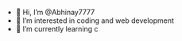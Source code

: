 - 👋 Hi, I’m @Abhinay7777
- 👀 I’m interested in coding and web development
- 🌱 I’m currently learning c


<!---
Abhinay7777/Abhinay7777 is a ✨ special ✨ repository because its `README.md` (this file) appears on your GitHub profile.
You can click the Preview link to take a look at your changes.
--->
